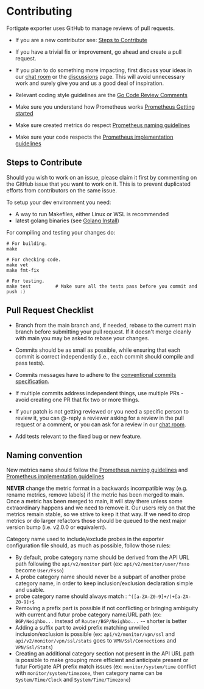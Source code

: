 # Contributing

Fortigate exporter uses GitHub to manage reviews of pull requests.

* If you are a new contributor see: [Steps to Contribute](#steps-to-contribute)

* If you have a trivial fix or improvement, go ahead and create a pull request.

* If you plan to do something more impacting, first discuss your ideas
  in our [chat room](https://matrix.to/#/#fortigate_exporter:matrix.org) or the [discussions](https://github.com/prometheus-community/fortigate_exporter/discussions/landing) page.
  This will avoid unnecessary work and surely give you and us a good deal
  of inspiration.

* Relevant coding style guidelines are the [Go Code Review
  Comments](https://code.google.com/p/go-wiki/wiki/CodeReviewComments)

* Make sure you understand how Prometheus works [Prometheus Getting started](https://prometheus.io/docs/prometheus/latest/getting_started/)

* Make sure created metrics do respect [Prometheus naming guidelines](https://prometheus.io/docs/practices/naming/)

* Make sure your code respects the [Prometheus implementation guidelines](https://prometheus.io/docs/practices/instrumentation/#things-to-watch-out-for)

## Steps to Contribute

Should you wish to work on an issue, please claim it first by commenting on the GitHub issue that you want to work on it. This is to prevent duplicated efforts from contributors on the same issue.

To setup your dev environment you need:
- A way to run Makefiles, either Linux or WSL is recommended
- latest golang binaries (see [Golang Install](https://golang.org/doc/install))

For compiling and testing your changes do:
```
# For building.
make

# For checking code.
make vet
make fmt-fix

# For testing.
make test         # Make sure all the tests pass before you commit and push :)
```

## Pull Request Checklist

* Branch from the main branch and, if needed, rebase to the current main branch before submitting your pull request. If it doesn't merge cleanly with main you may be asked to rebase your changes.

* Commits should be as small as possible, while ensuring that each commit is correct independently (i.e., each commit should compile and pass tests).

* Commits messages have to adhere to the [conventional commits specification](https://www.conventionalcommits.org/en/v1.0.0/#summary).

* If multiple commits address independent things, use multiple PRs - avoid creating one PR that fix two or more things. 

* If your patch is not getting reviewed or you need a specific person to review it, you can @-reply a reviewer asking for a review in the pull request or a comment, or you can ask for a review in our [chat room](https://matrix.to/#/#fortigate_exporter:matrix.org).

* Add tests relevant to the fixed bug or new feature.

## Naming convention

New metrics name should follow the [Prometheus naming guidelines](https://prometheus.io/docs/practices/naming/) and [Prometheus implementation guidelines](https://prometheus.io/docs/practices/instrumentation/#things-to-watch-out-for)

**NEVER** change the metric format in a backwards incompatible way (e.g. rename metrics, remove labels) if the metric has been merged to main. Once a metric has been merged to main, it will stay there unless some extraordinary happens and we need to remove it. Our users rely on that the metrics remain stable, so we strive to keep it that way. If we need to drop metrics or do larger refactors those should be queued to the next major version bump (i.e. v2.0.0 or equivalent).

Category name used to include/exclude probes in the exporter configuration file should, as much as possible, follow those rules:
- By default, probe category name should be derived from the API URL path following the `api/v2/monitor` part (ex: `api/v2/monitor/user/fsso` become `User/Fsso`)
- A probe category name should never be a subpart of another probe category name, in order to keep inclusion/exclusion declaration simple and usable.
- probe category name should always match : `^([a-ZA-Z0-9]+/)+[a-ZA-Z0-9]+$`
- Removing a prefix part is possible if not conflicting or bringing ambiguity with current and futur probe category name/URL path (ex: `BGP/Neighbo...` instead of `Router/BGP/Neighbo...` -- shorter is better
- Adding a suffix part to avoid prefix matching unwilled inclusion/exclusion is possible (ex: `api/v2/monitor/vpn/ssl` and `api/v2/monitor/vpn/ssl/stats` goes to `VPN/Ssl/Connections` and `VPN/Ssl/Stats`)
- Creating an additional category section not present in the API URL path is possible to make grouping more efficient and anticipate present or futur Fortigate API prefix match issues (ex: `monitor/system/time` conflict with `monitor/system/timezone`, then category name can be `System/Time/Clock` and `System/Time/Timezone`)
